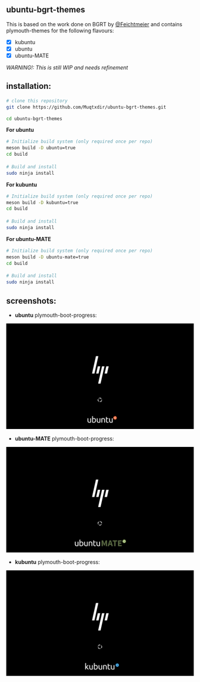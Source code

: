 ## ubuntu-bgrt-themes

This is based on the work done on BGRT by [@Feichtmeier](https://github.com/Feichtmeier) and contains plymouth-themes for the following flavours:
- [x] kubuntu
- [x] ubuntu
- [x] ubuntu-MATE

_WARNING!: This is still WIP and needs refinement_

## installation:

```bash
# clone this repository
git clone https://github.com/Muqtxdir/ubuntu-bgrt-themes.git
```

```bash
cd ubuntu-bgrt-themes
```

**For ubuntu** 
```bash
# Initialize build system (only required once per repo)
meson build -D ubuntu=true
cd build

# Build and install
sudo ninja install
```

**For kubuntu** 
```bash
# Initialize build system (only required once per repo)
meson build -D kubuntu=true
cd build

# Build and install
sudo ninja install
```

**For ubuntu-MATE** 
```bash
# Initialize build system (only required once per repo)
meson build -D ubuntu-mate=true
cd build

# Build and install
sudo ninja install
```

## screenshots:

- **ubuntu** plymouth-boot-progress:

![ubuntu](/screenshots/ubuntu.png)

- **ubuntu-MATE** plymouth-boot-progress:

![ubuntu-mate](screenshots/ubuntu-mate.png)

- **kubuntu** plymouth-boot-progress:

![kubuntu](screenshots/kubuntu.png)

